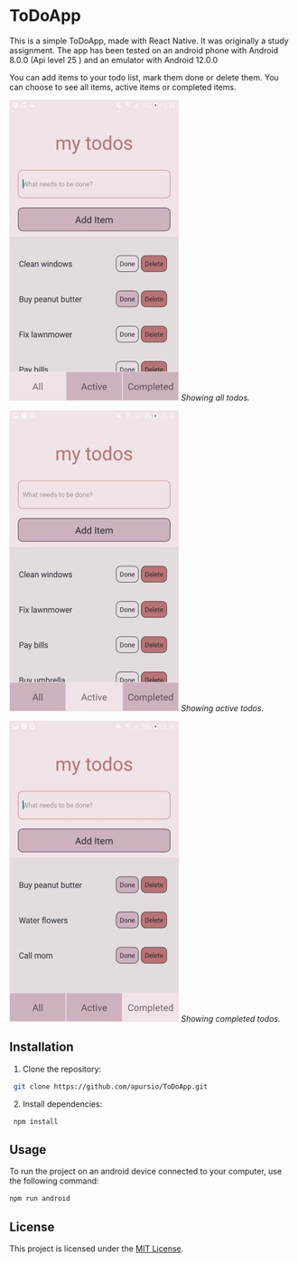 # ToDoApp

This is a simple ToDoApp, made with React Native. It was originally a study assignment. The app has been tested on an android phone with Android 8.0.0 (Api level 25 ) and an emulator with Android 12.0.0

You can add items to your todo list, mark them done or delete them. You can choose to see all items, active items or completed items.

![All](./images/All.jpg)
*Showing all todos.*

![All](./images/Active.jpg)
*Showing active todos.*

![All](./images/Completed.jpg)
*Showing completed todos.*


## Installation
1. Clone the repository:
```bash
 git clone https://github.com/apursio/ToDoApp.git
```

2. Install dependencies:
```bash
 npm install
 ```

## Usage
To run the project on an android device connected to your computer, use the following command:
```bash
npm run android
```

## License
This project is licensed under the [MIT License](LICENSE).